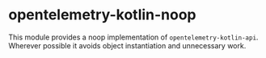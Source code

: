 # opentelemetry-kotlin-noop

This module provides a noop implementation of `opentelemetry-kotlin-api`. Wherever possible it
avoids object instantiation and unnecessary work.
